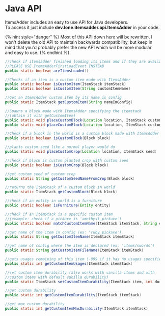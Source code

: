 # Java API

ItemsAdder includes an easy to use API for Java developers.  
To access it just include **dev.lone.itemsadder.api.ItemsAdder** in your code.

{% hint style="danger" %}
Most of this API down here will be rewritten, I won't delete the old API to maintain backwards compatibility, but keep in mind that you'd probably prefer the new API which will be more modular and easy to use.
{% endhint %}

```java
//check if itemsadder finished loading its items and if they are available
//PLEASE USE ItemsAdderFirstLoadEvent INSTEAD
public static boolean areItemsLoaded()

//Checks if an item is a custom item made with ItemsAdder
public static boolean isCustomItem(ItemStack itemStack)
public static boolean isCustomItem(String customItemName)

//Get an ItemsAdder custom item by its name in config
public static ItemStack getCustomItem(String nameInConfig)

//Spawns a block made with ItemsAdder specifying the itemstack 
//(obtain it with getCustomItem)
public static void placeCustomBlock(Location location, ItemStack customBlock)
public static void placeCustomBlock(Location location, ItemStack customBlock, boolean lightweight)

//Check if a block in the world is a custom block made with ItemsAdder
public static boolean isCustomBlock(Block block)

//plants custom seed like a normal player would do
public static void placeCustomCrop(Location location, ItemStack seed)

//check if block is custom planted crop with custom seed
public static boolean isCustomCrop(Block block)

//get custom seed of custom crop
public static String getCustomSeedNameFromCrop(Block block)

//returns the ItemStack of a custom block in world
public static ItemStack getCustomBlock(Block block)

//check if an entity in world is a furniture
public static boolean isFurniture(Entity entity)

//check if an ItemStack is a specific custom item 
//(example: check if a pickaxe is 'amethyst_pickaxe')
public static boolean matchCustomItemName(ItemStack itemStack, String customItemName)

//get name of the item in config (ex: 'ruby_pickaxe')
public static String getCustomItemName(ItemStack itemStack)

//get name of config where the item is declared (ex: 'items/swords')
public static String getCustomItemFileName(ItemStack itemStack)

//gets usages remaining of this item (-999 if it has no usages specified = infinite)
public static int getCustomItemUsages(ItemStack itemStack)

//set custom item durability (also works with vanilla items and with
//custom items with default vanilla durability)
public static ItemStack setCustomItemDurability(ItemStack item, int durability)

//get custom durability
public static int getCustomItemDurability(ItemStack itemStack)

//get max custom durability 
public static int getCustomItemMaxDurability(ItemStack itemStack)
```

